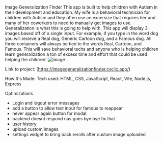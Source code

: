Image Generalization Finder
This app is built to help children with Autism in their development and education. My wife is a behavioral technician for children with Autism and they often use an excersize that requires her and many of her coworkers to need to manually get images to use. Generalization is what this is going to help with. This app will display 3 images based off of a single input. For example, if you type in the word dog you will recieve a Real dog, Generic Cartoon dog, and a Famous dog. All three containers will always be tied to the words Real, Cartoon, and Famous. This will save behavioral techs and anyone who is helping children learn generalization a ton of excess time and effort that could be used helping the children!
![image](https://cdn.discordapp.com/attachments/735946723016442008/1055775070938726400/image.png)

Link to project: (https://imagegeneralizationfinder.cyclic.app/)

How It's Made:
Tech used: HTML, CSS, JavaScript, React, Vite, Node.js, Express

Optimizations
<ul>

<li>Login and logout error messages</li>
 <li> add a button to allow text input for famous to reappear</li>
 <li> never appear again button for modal </li>
 <li> backend doesnt respond nav goes bye bye fix that </li>
 <li>user history</li>
 <li>upload custom images</li>
 <li> settings widget to bring back rerolls after custom image uploaded </li>
 
</ul>


